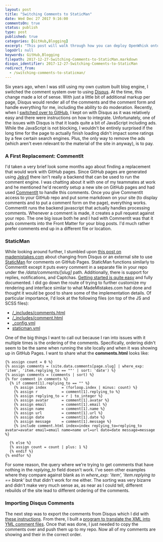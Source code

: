 ```yaml
---
layout: post
title: "Switching Comments to StaticMan"
date: Wed Dec 27 2017 9:16:00
commentsOn: true
status: publish
type: post
published: true
categories: [GitHub,Blogging]
excerpt: "This post will walk through how you can deploy OpenWhisk onto a VM running in Azure."
logoUrl: null
keywords: GitHub,Blogging
filepath: 2017-12-27-Switching-Comments-to-StaticMan.markdown
disqus_identifier: 2017-12-27-Switching-Comments-to-StaticMan
redirect_from: 
  - /switching-comments-to-staticman/
---
```


Six years ago, when I was still using my own custom built blog engine, I switched the comment system over to using [Disqus](https://chrisrisner.com/Importing-Comments-into-Disqus).  At the time, this change made a lot of sense.  With just a little bit of additional markup per page, Disqus would render all of the comments and the comment form and handle everything for me, including the ability to do moderation.  Recently, when I [switched over to GitHub](https://chrisrisner.com/Changing-Blog-Platforms-Again), I kept on with Disqus as it was relatively easy and there were instructions on how to integrate.  Unfortunately, one of the issues with Disqus is that it loads quite a bit of JavaScript including ads.  While the JavaScript is not blocking, I wouldn't be entirely surprised if the long time for the page to actually finish loading didn't impact some ratings by a few certain search engines.  Plus, the only way to remove the ads (which aren't even relevant to the material of the site in anyway), is to pay.  

### A First Replacement: CommentIt

I'd taken a very brief look some months ago about finding a replacement that would work with GitHub pages.  Since GitHub pages are generated using [Jekyll](https://jekyllrb.com/) there isn't really a backend that can be used to run the comment engine.  I was chatting about it with one of my teammates at work and he mentioned he'd recently setup a new site on GitHub pages and had used [CommentIt](https://commentit.io/) to handle this comments.  Once you give CommentIt access to your GitHub repo and put some markdown on your site (to display comments and to put a comment form on the page), everything works.  CommentIt runs the backend javascript that actually handles processing comments.  Whenever a comment is made, it creates a pull request against your repo.  The one big issue both he and I had with CommentIt was that it puts comments into the Front Matter for your blog posts.  I'd much rather prefer comments end up in a different file or location.

### StaticMan

While looking around further, I stumbled upon [this post on mademistakes.com](https://mademistakes.com/articles/jekyll-static-comments/) about changing from Disqus or an external site to use [StaticMan](https://staticman.net/) for comments on GitHub Pages.  StaticMan functions similarly to CommentIt except it puts every comment in a separate file in your repo under the */data/comments/[slug]* path.  Additionally, there is support for replies, notifications, and Captchas. [Getting started is quite easy](https://staticman.net/docs/) and fully documented.  I did go down the route of trying to further customize my rendering and interface similar to what MadeMistakes.com had done and thought it would be good to share some of the implementation details.  Of particular importance, I'd look at the following files (on top of the JS and SCSS files):

* [/_includes/comments.html](https://github.com/ChrisRisner/chrisrisner.github.io/blob/master/_includes/comments.html)
* [/_includes/comment.html](https://github.com/ChrisRisner/chrisrisner.github.io/blob/master/_includes/comment.html)
* [_config.yml](https://github.com/ChrisRisner/chrisrisner.github.io/blob/master/_config.yml)
* [staticman.yml](https://github.com/ChrisRisner/chrisrisner.github.io/blob/master/staticman.yml)


One of the big things I want to call out because I ran into issues with it multiple times is the ordering of the comments.  Specifically, ordering didn't seem to be the same when running the site locally and when it was showing up in GitHub Pages.  I want to share what the **comments.html** looks like:

```
{% assign count = 0 %}
{% assign comments = (site.data.comments[page.slug] | where_exp: 'item', 'item.replying_to == ""' | sort: 'date') %} 
{% assign comments = (comments | sort) %}
{% for comment in comments %}              
  {% if comment[1].replying_to == "" %}    
    {% assign index       = (forloop.index | minus: count) %}
    {% assign r           = comment[1].replying_to %}
    {% assign replying_to = r | to_integer %}
    {% assign avatar      = comment[1].avatar %}
    {% assign email       = comment[1].email %}
    {% assign name        = comment[1].name %}
    {% assign url         = comment[1].url %}
    {% assign date        = comment[1].date %}
    {% assign message     = comment[1].message %}
    {% include comment.html index=index replying_to=replying_to avatar=avatar email=email name=name url=url date=date message=message %}
    
  {% else %}
  {% assign count = count | plus: 1 %}
  {% endif %}
{% endfor %}
```

For some reason, the query where we're trying to get comments that have nothing in the *replying_to* field doesn't work.  I've seen other examples where they compare against blank as in *where_exp: 'item', 'item.replying to == blank'* but that didn't work for me either.  The sorting was very bizarre and didn't make very much sense as, as near as I could tell, different rebuilds of the site lead to different ordering of the comments.

### Importing Disqus Comments

The next step was to export the comments from Disqus which I did with [these instructions](https://help.disqus.com/customer/portal/articles/472149-comments-export).  From there, I built a [program to translate the XML into YML comment files](https://github.com/ChrisRisner/DisqusToStaticManComments).  Once that was done, I just needed to copy the comments over and push them up to my repo.  Now all of my comments are showing and their in the correct order.